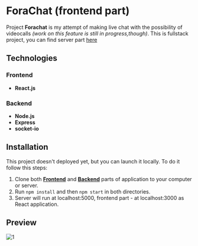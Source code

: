 # ForaChat (frontend part)
Project **Forachat** is my attempt of making live chat with the possibility of videocalls *(work on this feature is still in progress,though)*. This is fullstack project, you can find server part [here](https://github.com/Enerveen/chat-backend)

## Technologies
### Frontend
  * **React.js**
### Backend
* **Node.js**
* **Express**
* **socket-io**

## Installation
This project doesn't deployed yet, but you can launch it locally. To do it follow this steps:
1. Clone both **[Frontend](https://github.com/Enerveen/chat-frontend)** and **[Backend](https://github.com/Enerveen/chat-backend)** parts of application to your computer or server.
2. Run `npm install` and then `npm start` in both directories.
3. Server will run at localhost:5000, frontend part - at localhost:3000 as React application.

## Preview
![1](https://res.cloudinary.com/dnxmbqza4/image/upload/v1601575801/github%20projects/chat_jgb1ng.jpg)
